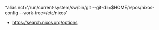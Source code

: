
*alias ncf='/run/current-system/sw/bin/git --git-dir=$HOME/repos/nixos-config --work-tree=/etc/nixos'
* https://search.nixos.org/options
